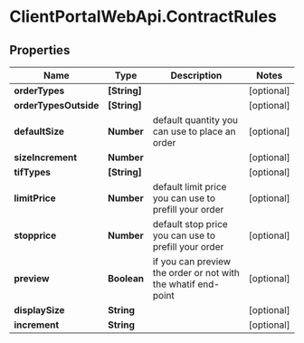 # ClientPortalWebApi.ContractRules

## Properties
Name | Type | Description | Notes
------------ | ------------- | ------------- | -------------
**orderTypes** | **[String]** |  | [optional] 
**orderTypesOutside** | **[String]** |  | [optional] 
**defaultSize** | **Number** | default quantity you can use to place an order | [optional] 
**sizeIncrement** | **Number** |  | [optional] 
**tifTypes** | **[String]** |  | [optional] 
**limitPrice** | **Number** | default limit price you can use to prefill your order | [optional] 
**stopprice** | **Number** | default stop price you can use to prefill your order | [optional] 
**preview** | **Boolean** | if you can preview the order or not with the whatif end-point | [optional] 
**displaySize** | **String** |  | [optional] 
**increment** | **String** |  | [optional] 



